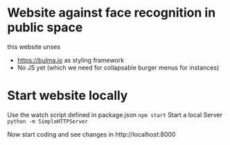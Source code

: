 # Website against face recognition in public space
this website unses
 * https://bulma.io as styling framework
 * No JS yet (which we need for collapsable burger menus for instances)

# Start website locally
Use the watch script defined in package.json
`npm start`
Start a local Server
`python -m SimpleHTTPServer`

Now start coding and see changes in http://localhost:8000
